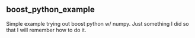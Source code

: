 ## boost_python_example 

Simple example trying out boost python w/ numpy. Just something I did so that I will remember how to do it.

